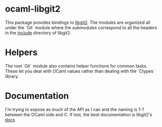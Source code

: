 # ocaml-libgit2

This package provides bindings to [libgit2](https://libgit2.github.com). The modules are organized
all under the \`Git\` module where the submodules correspond to all the
headers in the [include](https://github.com/libgit2/libgit2/tree/master/include/git2) directory of libgit2.

# Helpers

The root \`Git\` module also contains helper functions for common
tasks. These let you deal with OCaml values rather than dealing with
the \`Ctypes\` library. 

# Documentation

I'm trying to expose as much of the API as I can and the naming is 1-1
between the OCaml side and C. 
If lost, the best documentation is libgit2's [docs](https://libgit2.github.com/libgit2/#HEAD)